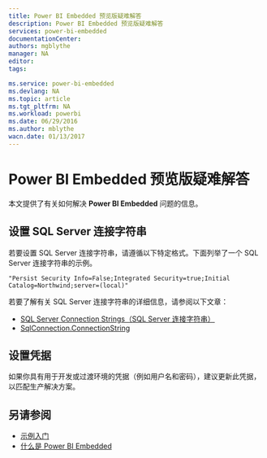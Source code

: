 ```yaml
---
title: Power BI Embedded 预览版疑难解答
description: Power BI Embedded 预览版疑难解答
services: power-bi-embedded
documentationCenter: 
authors: mgblythe
manager: NA
editor: 
tags: 

ms.service: power-bi-embedded
ms.devlang: NA
ms.topic: article
ms.tgt_pltfrm: NA
ms.workload: powerbi
ms.date: 06/29/2016
ms.author: mblythe
wacn.date: 01/13/2017
---
```


# Power BI Embedded 预览版疑难解答
本文提供了有关如何解决 **Power BI Embedded** 问题的信息。

## 设置 SQL Server 连接字符串 <a name="connection-string"/>
若要设置 SQL Server 连接字符串，请遵循以下特定格式。下面列举了一个 SQL Server 连接字符串的示例。

    "Persist Security Info=False;Integrated Security=true;Initial Catalog=Northwind;server=(local)"

若要了解有关 SQL Server 连接字符串的详细信息，请参阅以下文章：

- [SQL Server Connection Strings（SQL Server 连接字符串）](https://msdn.microsoft.com/zh-cn/library/jj653752.aspx)
- [SqlConnection.ConnectionString](https://msdn.microsoft.com/zh-cn/library/system.data.sqlclient.sqlconnection.connectionstring.aspx)

## 设置凭据 <a name="credentials"/>
如果你具有用于开发或过渡环境的凭据（例如用户名和密码），建议更新此凭据，以匹配生产解决方案。

## 另请参阅
- [示例入门](./power-bi-embedded-get-started-sample.md)
- [什么是 Power BI Embedded](./power-bi-embedded-what-is-power-bi-embedded.md)

<!---HONumber=Mooncake_1010_2016-->
